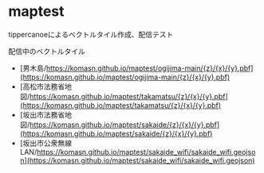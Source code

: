 # maptest

tippercanoeによるベクトルタイル作成、配信テスト 

配信中のベクトルタイル 
- [男木島/https://komasn.github.io/maptest/ogijima-main/{z}/{x}/{y}.pbf](https://komasn.github.io/maptest/ogijima-main/{z}/{x}/{y}.pbf) 
- [高松市法務省地図/https://komasn.github.io/maptest/takamatsu/{z}/{x}/{y}.pbf](https://komasn.github.io/maptest/takamatsu/{z}/{x}/{y}.pbf) 
- [坂出市法務省地図/https://komasn.github.io/maptest/sakaide/{z}/{x}/{y}.pbf](https://komasn.github.io/maptest/sakaide/{z}/{x}/{y}.pbf) 
- [坂出市公衆無線LAN/https://komasn.github.io/maptest/sakaide_wifi/sakaide_wifi.geojson](https://komasn.github.io/maptest/sakaide_wifi/sakaide_wifi.geojson) 

